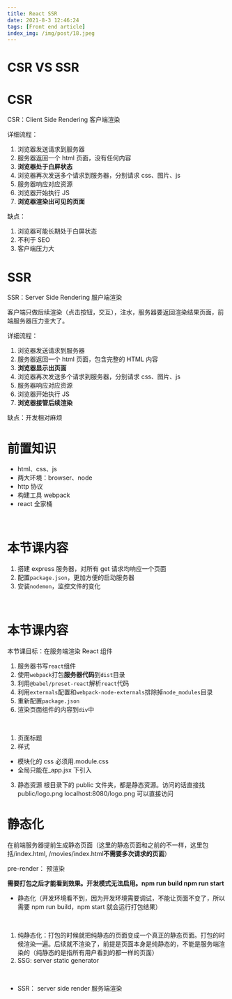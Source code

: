 ```yaml
---
title: React SSR
date: 2021-8-3 12:46:24
tags: [Front end article]
index_img: /img/post/18.jpeg
---
```


# CSR VS SSR

# CSR

CSR：Client Side Rendering 客户端渲染

详细流程：

1. 浏览器发送请求到服务器
1. 服务器返回一个 html 页面，没有任何内容
1. **浏览器处于白屏状态**
1. 浏览器再次发送多个请求到服务器，分别请求 css、图片、js
1. 服务器响应对应资源
1. 浏览器开始执行 JS
1. **浏览器渲染出可见的页面**

缺点：

1. 浏览器可能长期处于白屏状态
1. 不利于 SEO
1. 客户端压力大

# SSR

SSR：Server Side Rendering 服户端渲染

客户端只做后续渲染（点击按钮，交互），注水，服务器要返回渲染结果页面，前端服务器压力变大了。

详细流程：

1. 浏览器发送请求到服务器
1. 服务器返回一个 html 页面，包含完整的 HTML 内容
1. **浏览器显示出页面**
1. 浏览器再次发送多个请求到服务器，分别请求 css、图片、js
1. 服务器响应对应资源
1. 浏览器开始执行 JS
1. **浏览器接管后续渲染**

缺点：开发相对麻烦

# 前置知识

- html、css、js
- 两大环境：browser、node
- http 协议
- 构建工具 webpack
- react 全家桶

​

# 本节课内容

1. 搭建 express 服务器，对所有 get 请求均响应一个页面
1. 配置`package.json`，更加方便的启动服务器
1. 安装`nodemon`，监控文件的变化

​

# 本节课内容

本节课目标：在服务端渲染 React 组件

1. 服务器书写`react`组件
1. 使用`webpack`打包**服务器代码**到`dist`目录
1. 利用`@babel/preset-react`解析`react`代码
1. 利用`externals`配置和`webpack-node-externals`排除掉`node_modules`目录
1. 重新配置`package.json`
1. 渲染页面组件的内容到`div`中

​

1. 页面标题
1. 样式

- 模块化的 css 必须用.module.css
- 全局只能在\_app.jsx 下引入

3. 静态资源 根目录下的 public 文件夹，都是静态资源。访问的话直接找 public/logo.png localhost:8080/logo.png 可以直接访问

# 静态化

在前端服务器提前生成静态页面（这里的静态页面和之前的不一样，这里包括/index.html, /movies/index.html**不需要多次请求的页面**）
​

pre-render： 预渲染
​

**需要打包之后才能看到效果。开发模式无法启用。npm run build npm run start**
​

- 静态化（开发环境看不到，因为开发环境需要调试，不能让页面不变了，所以需要 npm run build，npm start 就会运行打包结果）

​

1. 纯静态化：打包的时候就把纯静态的页面变成一个真正的静态页面。打包的时候渲染一遍。后续就不渲染了，前提是页面本身是纯静态的，不能是服务端渲染的（纯静态的是指所有用户看到的都一样的页面）
1. SSG: server static generator

​

- SSR： server side render 服务端渲染

​

​
